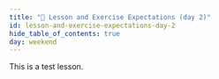 ```yaml
---
title: "📓 Lesson and Exercise Expectations (day 2)"
id: lesson-and-exercise-expectations-day-2
hide_table_of_contents: true
day: weekend
---
```


This is a test lesson.
